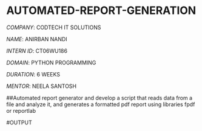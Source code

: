 # AUTOMATED-REPORT-GENERATION

*COMPANY*: CODTECH IT SOLUTIONS

*NAME*: ANIRBAN NANDI

*INTERN ID*: CT06WU186

*DOMAIN*: PYTHON PROGRAMMING

*DURATION*: 6 WEEKS

*MENTOR*: NEELA SANTOSH


##Automated report generator and develop a script that reads data from a file and analyze it, and generates a formatted pdf report using libraries fpdf or reportlab


#OUTPUT

